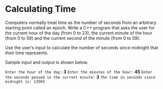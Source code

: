 # Calculating Time

Computers normally treat time as the number of seconds from an arbitrary starting point called an epoch. Write a C++ program that asks the user for the current hour of the day (from 0 to 23), the current minute of the hour (from 0 to 59) and the current second of the minute (from 0 to 59). 

Use the user’s input to calculate the number of seconds since midnight that their time represents.

Sample input and output is shown below.

`Enter the hour of the day:` **3**
`Enter the minutes of the hour:` **45**
`Enter the seconds passed in the current minute:` **3**
`The time in seconds since midnight is: 13503`
